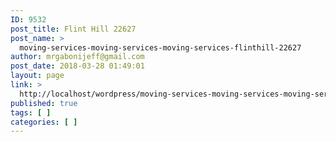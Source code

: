 ```yaml
---
ID: 9532
post_title: Flint Hill 22627
post_name: >
  moving-services-moving-services-moving-services-flinthill-22627
author: mrgabonijeff@gmail.com
post_date: 2018-03-28 01:49:01
layout: page
link: >
  http://localhost/wordpress/moving-services-moving-services-moving-services-flinthill-22627/
published: true
tags: [ ]
categories: [ ]
---
```


